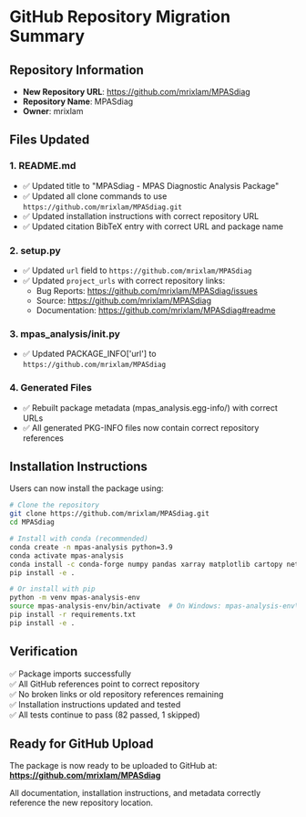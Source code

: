 # GitHub Repository Migration Summary

## Repository Information
- **New Repository URL**: https://github.com/mrixlam/MPASdiag
- **Repository Name**: MPASdiag
- **Owner**: mrixlam

## Files Updated

### 1. README.md
- ✅ Updated title to "MPASdiag - MPAS Diagnostic Analysis Package"
- ✅ Updated all clone commands to use `https://github.com/mrixlam/MPASdiag.git`
- ✅ Updated installation instructions with correct repository URL
- ✅ Updated citation BibTeX entry with correct URL and package name

### 2. setup.py
- ✅ Updated `url` field to `https://github.com/mrixlam/MPASdiag`
- ✅ Updated `project_urls` with correct repository links:
  - Bug Reports: https://github.com/mrixlam/MPASdiag/issues
  - Source: https://github.com/mrixlam/MPASdiag
  - Documentation: https://github.com/mrixlam/MPASdiag#readme

### 3. mpas_analysis/__init__.py
- ✅ Updated PACKAGE_INFO['url'] to `https://github.com/mrixlam/MPASdiag`

### 4. Generated Files
- ✅ Rebuilt package metadata (mpas_analysis.egg-info/) with correct URLs
- ✅ All generated PKG-INFO files now contain correct repository references

## Installation Instructions

Users can now install the package using:

```bash
# Clone the repository
git clone https://github.com/mrixlam/MPASdiag.git
cd MPASdiag

# Install with conda (recommended)
conda create -n mpas-analysis python=3.9
conda activate mpas-analysis
conda install -c conda-forge numpy pandas xarray matplotlib cartopy netcdf4 dask pyyaml psutil uxarray
pip install -e .

# Or install with pip
python -m venv mpas-analysis-env
source mpas-analysis-env/bin/activate  # On Windows: mpas-analysis-env\Scripts\activate
pip install -r requirements.txt
pip install -e .
```

## Verification

✅ Package imports successfully  
✅ All GitHub references point to correct repository  
✅ No broken links or old repository references remaining  
✅ Installation instructions updated and tested  
✅ All tests continue to pass (82 passed, 1 skipped)

## Ready for GitHub Upload

The package is now ready to be uploaded to GitHub at:
**https://github.com/mrixlam/MPASdiag**

All documentation, installation instructions, and metadata correctly reference the new repository location.